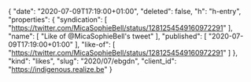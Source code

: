 {
  "date": "2020-07-09T17:19:00+01:00",
  "deleted": false,
  "h": "h-entry",
  "properties": {
    "syndication": [
      "https://twitter.com/MicaSophieBell/status/1281254549160972291"
    ],
    "name": [
      "Like of @MicaSophieBell's tweet"
    ],
    "published": [
      "2020-07-09T17:19:00+01:00"
    ],
    "like-of": [
      "https://twitter.com/MicaSophieBell/status/1281254549160972291"
    ]
  },
  "kind": "likes",
  "slug": "2020/07/ebgdn",
  "client_id": "https://indigenous.realize.be"
}
